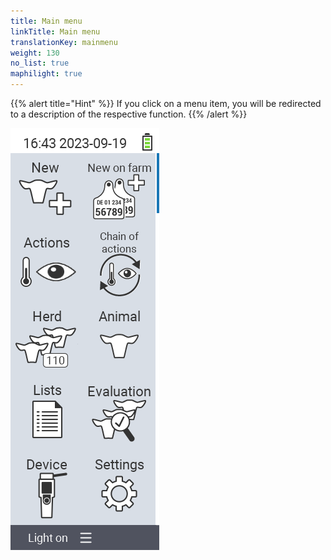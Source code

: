 ```yaml
---
title: Main menu
linkTitle: Main menu
translationKey: mainmenu
weight: 130
no_list: true
maphilight: true
---
```

{{% alert title="Hint" %}}
If you click on a menu item, you will be redirected to a description of the respective function.
{{% /alert %}}

<img src="mainmenu.png" alt="VitalControl Main menu" title="Main menu" usemap="#workmap" class="maphilight" />

<map name="workmap">
  <area shape="rect" coords="3,40,116,160" alt="New" title="Create new animals&#10;Mouse click: open documentation" href="/en/docs/new/">
  <area shape="rect" coords="3,160,116,280" alt="Actions" title="Actions on animals&#10;Mouse click: open documentation" href="/en/docs/actions/">
  <area shape="rect" coords="3,280,116,400" alt="Herd" title="Herd menu&#10;Mouse click: open documentation" href="/en/docs/herd/">
  <area shape="rect" coords="3,400,116,520" alt="Lists" title="Animal lists&#10;Mouse click: open documentation" href="/en/docs/lists/">
  <area shape="rect" coords="3,520,116,634" alt="Device" title="Device&#10;Mouse click: open documentation" href="/en/docs/device/">

  <area shape="rect" coords="116,40,230,160" alt="New on farm" title="Access of animals&#10;Mouse click: open documentation" href="/en/docs/new-on-farm/">
  <area shape="rect" coords="116,160,230,280" alt="Chain of actions" title="Chain of actions&#10;Mouse click: open documentation" href="/en/docs/chain-of-actions/">
  <area shape="rect" coords="116,280,230,400" alt="Animal" title="Animal&#10;Mouse click: open documentation" href="/en/docs/animal/">
  <area shape="rect" coords="116,400,230,520" alt="Evaluation" title="Evaluation&#10;Mouse click: open documentation" href="/en/docs/evaluation/">
  <area shape="rect" coords="116,520,230,634" alt="Settings" title="Settings&#10;Mouse click: open documentation" href="/en/docs/settings/">
</map>
